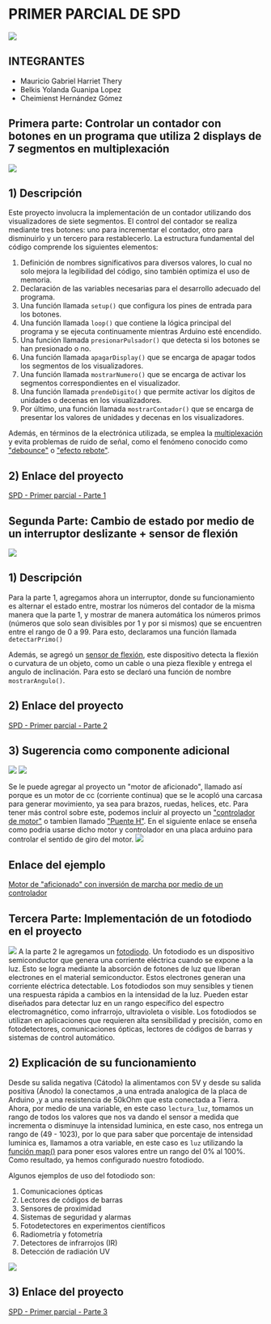 # PRIMER PARCIAL DE SPD
![](img/intro.jpg)
## INTEGRANTES
- Mauricio Gabriel Harriet Thery
- Belkis Yolanda Guanipa Lopez
- Cheimienst Hernández Gómez
  
## Primera parte: Controlar un contador con botones en un programa que utiliza 2 displays de 7 segmentos en multiplexación
![](img/parte1.png)
## 1) Descripción
Este proyecto involucra la implementación de un contador utilizando dos visualizadores de siete segmentos. El control del contador se realiza mediante tres botones: uno para incrementar el contador, otro para disminuirlo y un tercero para restablecerlo. La estructura fundamental del código comprende los siguientes elementos:

1. Definición de nombres significativos para diversos valores, lo cual no solo mejora la legibilidad del código, sino también optimiza el uso de memoria.
2. Declaración de las variables necesarias para el desarrollo adecuado del programa.
3. Una función llamada `setup()` que configura los pines de entrada para los botones.
4. Una función llamada `loop()` que contiene la lógica principal del programa y se ejecuta continuamente mientras Arduino esté encendido.
5. Una función llamada `presionarPulsador()` que detecta si los botones se han presionado o no.
6. Una función llamada `apagarDisplay()` que se encarga de apagar todos los segmentos de los visualizadores.
7. Una función llamada `mostrarNumero()` que se encarga de activar los segmentos correspondientes en el visualizador.
8. Una función llamada `prendeDigito()` que permite activar los dígitos de unidades o decenas en los visualizadores.
9. Por último, una función llamada `mostrarContador()` que se encarga de presentar los valores de unidades y decenas en los visualizadores.

Además, en términos de la electrónica utilizada, se emplea la [multiplexación](https://www.uazuay.edu.ec/sistemas/teleprocesos/multiplexacion)  y evita problemas de ruido de señal, como el fenómeno conocido como ["debounce"](https://www.murkyrobot.com/guias/arduino/debounce) o ["efecto rebote"](https://www.murkyrobot.com/guias/arduino/debounce).

## 2) Enlace del proyecto
[SPD - Primer parcial - Parte 1](https://www.tinkercad.com/things/c6Y9zx44Fnb-copy-of-primera-parte-del-examen-de-spd/editel?sharecode=_g-j-M7_DWu3wRsHQ90MPSgqWQZF7gK58weqZ-hQx6w)

## Segunda Parte: Cambio de estado por medio de un interruptor deslizante +  sensor de flexión
![](img/parte_2.png)

## 1) Descripción

Para la parte 1, agregamos ahora un interruptor, donde su funcionamiento es alternar el estado entre, mostrar los números del contador de la misma manera que la parte 1, y mostrar de manera automática los números primos (números que solo sean divisibles por 1 y por si mismos) que se encuentren entre el rango de 0 a 99. Para esto, declaramos una función llamada `detectarPrimo()`

Además, se agregó un [sensor de flexión](https://rambal.com/presion-peso-nivel-flex/250-sensor-flex.html#:~:text=El%20Sensor%20Flex%20(%20Sensor%20de%20Flexiono%20o%20flex%20sensor)%20produce,distintos%20valores%20de%20resistencia%20electrica.), este dispositivo detecta la flexión o curvatura de un objeto, como un cable o una pieza flexible y entrega el angulo de inclinación. Para esto se declaró una función de nombre `mostrarAngulo()`.

## 2) Enlace del proyecto
[SPD - Primer parcial - Parte 2](https://www.tinkercad.com/things/hBZ97ZE6uDL-segunda-parte-del-examen-de-spd-parte-1/editel?sharecode=j5J0IRgQ8MvUgFu1s8G4YiuOi-3GZQqMK3ufEMskiOQ)

## 3) Sugerencia como componente adicional
![](img/motor_aficcionado.png)
![](img/controlador.png)

Se le puede agregar al proyecto un "motor de aficionado", llamado así porque es un motor de cc (corriente continua) que se le acopló una carcasa para generar movimiento, ya sea para brazos, ruedas, helices, etc. Para tener más control sobre este, podemos incluir al proyecto un ["controlador de motor"](https://cursos.mcielectronics.cl/2022/08/05/que-es-un-puente-h/) o tambien llamado ["Puente H"](https://cursos.mcielectronics.cl/2022/08/05/que-es-un-puente-h/). En el siguiente enlace se enseña como podria usarse dicho motor y controlador en una placa arduino para controlar el sentido de giro del motor.
![](img/ejemplo.png)

## Enlace del ejemplo
[Motor de "aficionado" con inversión de marcha por medio de un controlador](https://www.tinkercad.com/things/3DWHBq6tPv1-glorious-bombul/editel?sharecode=xVmE-y7X4gkLnzfS4gMHEVI4tN6mgUbmRkFmlm31f5o)

## Tercera Parte: Implementación de un fotodiodo en el proyecto
![](img/parte3.png)
A la parte 2 le agregamos un [fotodiodo](https://como-funciona.co/fotodiodo/). Un fotodiodo es un dispositivo semiconductor que genera una corriente eléctrica cuando se expone a la luz. Esto se logra mediante la absorción de fotones de luz que liberan electrones en el material semiconductor. Estos electrones generan una corriente eléctrica detectable. Los fotodiodos son muy sensibles y tienen una respuesta rápida a cambios en la intensidad de la luz. Pueden estar diseñados para detectar luz en un rango específico del espectro electromagnético, como infrarrojo, ultravioleta o visible. Los fotodiodos se utilizan en aplicaciones que requieren alta sensibilidad y precisión, como en fotodetectores, comunicaciones ópticas, lectores de códigos de barras y sistemas de control automático.

## 2) Explicación de su funcionamiento

Desde su salida negativa (Cátodo) la alimentamos con 5V y desde su salida positiva (Ánodo) la conectamos ,a una entrada analogica de la placa de Arduino ,y a una resistencia de 50kOhm que esta conectada a Tierra. Ahora, por medio de una variable, en este caso `lectura_luz`, tomamos un rango de todos los valores que nos va dando el sensor a medida que incrementa o disminuye la intensidad luminica, en este caso, nos entrega un rango de (49 - 1023), por lo que para saber que porcentaje de intensidad luminica es, llamamos a otra variable, en este caso es `luz` utilizando la [función map()](https://arduinofacil.com/como-funciona-la-funcion-map/#:~:text=La%20función%20map()%20de,inicio%20rango%20de%20entrada) para poner esos valores entre un rango del 0% al 100%. Como resultado, ya hemos configurado nuestro fotodiodo. 

Algunos ejemplos de uso del fotodiodo son: 
1. Comunicaciones ópticas
2. Lectores de códigos de barras
3. Sensores de proximidad
4. Sistemas de seguridad y alarmas
5. Fotodetectores en experimentos científicos
6. Radiometría y fotometría
7. Detectores de infrarrojos (IR)
8. Detección de radiación UV
   
![](img/fotodiodo.png)

## 3) Enlace del proyecto
[SPD - Primer parcial - Parte 3](https://www.tinkercad.com/things/i2WYjdxy4Ad-tercera-parte-cambio-de-estado-por-medio-de-un-interruptor/editel?sharecode=Q4o8lk4AmnOYl5Bo9QZUgtl31wEAvNC7s81YJKjrU28)
